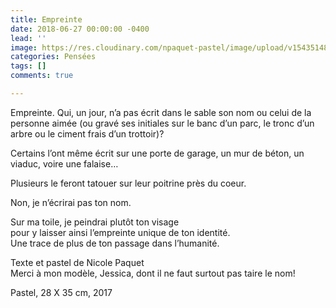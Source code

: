 ```yaml
---
title: Empreinte
date: 2018-06-27 00:00:00 -0400
lead: ''
image: https://res.cloudinary.com/npaquet-pastel/image/upload/v1543514813/jessica.jpg
categories: Pensées
tags: []
comments: true

---
```

Empreinte. Qui, un jour, n’a pas écrit dans le sable son nom ou celui de la personne aimée (ou gravé ses initiales sur le banc d’un parc, le tronc d’un arbre ou le ciment frais d’un trottoir)?

Certains l’ont même écrit sur une porte de garage, un mur de béton, un viaduc, voire une falaise…

Plusieurs le feront tatouer sur leur poitrine près du coeur.

Non, je n’écrirai pas ton nom.

Sur ma toile, je peindrai plutôt ton visage  
pour y laisser ainsi l’empreinte unique de ton identité.  
Une trace de plus de ton passage dans l’humanité.

Texte et pastel de Nicole Paquet  
Merci à mon modèle, Jessica, dont il ne faut surtout pas taire le nom!

Pastel, 28 X 35 cm, 2017